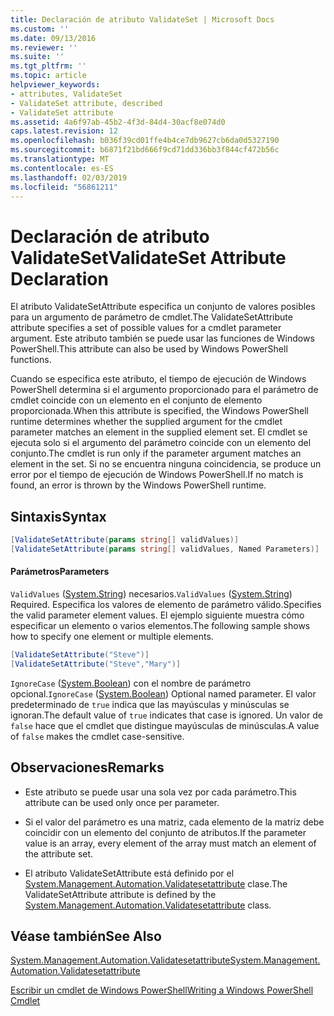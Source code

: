 ```yaml
---
title: Declaración de atributo ValidateSet | Microsoft Docs
ms.custom: ''
ms.date: 09/13/2016
ms.reviewer: ''
ms.suite: ''
ms.tgt_pltfrm: ''
ms.topic: article
helpviewer_keywords:
- attributes, ValidateSet
- ValidateSet attribute, described
- ValidateSet attribute
ms.assetid: 4a6f97ab-45b2-4f3d-84d4-30acf8e074d0
caps.latest.revision: 12
ms.openlocfilehash: b036f39cd01ffe4b4ce7db9627cb6da0d5327190
ms.sourcegitcommit: b6871f21bd666f9cd71dd336bb3f844cf472b56c
ms.translationtype: MT
ms.contentlocale: es-ES
ms.lasthandoff: 02/03/2019
ms.locfileid: "56861211"
---
```

# <a name="validateset-attribute-declaration"></a><span data-ttu-id="6c2db-102">Declaración de atributo ValidateSet</span><span class="sxs-lookup"><span data-stu-id="6c2db-102">ValidateSet Attribute Declaration</span></span>

<span data-ttu-id="6c2db-103">El atributo ValidateSetAttribute especifica un conjunto de valores posibles para un argumento de parámetro de cmdlet.</span><span class="sxs-lookup"><span data-stu-id="6c2db-103">The ValidateSetAttribute attribute specifies a set of possible values for a cmdlet parameter argument.</span></span> <span data-ttu-id="6c2db-104">Este atributo también se puede usar las funciones de Windows PowerShell.</span><span class="sxs-lookup"><span data-stu-id="6c2db-104">This attribute can also be used by Windows PowerShell functions.</span></span>

<span data-ttu-id="6c2db-105">Cuando se especifica este atributo, el tiempo de ejecución de Windows PowerShell determina si el argumento proporcionado para el parámetro de cmdlet coincide con un elemento en el conjunto de elemento proporcionada.</span><span class="sxs-lookup"><span data-stu-id="6c2db-105">When this attribute is specified, the Windows PowerShell runtime determines whether the supplied argument for the cmdlet parameter matches an element in the supplied element set.</span></span> <span data-ttu-id="6c2db-106">El cmdlet se ejecuta solo si el argumento del parámetro coincide con un elemento del conjunto.</span><span class="sxs-lookup"><span data-stu-id="6c2db-106">The cmdlet is run only if the parameter argument matches an element in the set.</span></span> <span data-ttu-id="6c2db-107">Si no se encuentra ninguna coincidencia, se produce un error por el tiempo de ejecución de Windows PowerShell.</span><span class="sxs-lookup"><span data-stu-id="6c2db-107">If no match is found, an error is thrown by the Windows PowerShell runtime.</span></span>

## <a name="syntax"></a><span data-ttu-id="6c2db-108">Sintaxis</span><span class="sxs-lookup"><span data-stu-id="6c2db-108">Syntax</span></span>

```csharp
[ValidateSetAttribute(params string[] validValues)]
[ValidateSetAttribute(params string[] validValues, Named Parameters)]
```

#### <a name="parameters"></a><span data-ttu-id="6c2db-109">Parámetros</span><span class="sxs-lookup"><span data-stu-id="6c2db-109">Parameters</span></span>

<span data-ttu-id="6c2db-110">`ValidValues` ([System.String](/dotnet/api/System.String)) necesarios.</span><span class="sxs-lookup"><span data-stu-id="6c2db-110">`ValidValues` ([System.String](/dotnet/api/System.String)) Required.</span></span> <span data-ttu-id="6c2db-111">Especifica los valores de elemento de parámetro válido.</span><span class="sxs-lookup"><span data-stu-id="6c2db-111">Specifies the valid parameter element values.</span></span> <span data-ttu-id="6c2db-112">El ejemplo siguiente muestra cómo especificar un elemento o varios elementos.</span><span class="sxs-lookup"><span data-stu-id="6c2db-112">The following sample shows how to specify one element or multiple elements.</span></span>

```csharp
[ValidateSetAttribute("Steve")]
[ValidateSetAttribute("Steve","Mary")]
```

<span data-ttu-id="6c2db-113">`IgnoreCase` ([System.Boolean](/dotnet/api/System.Boolean)) con el nombre de parámetro opcional.</span><span class="sxs-lookup"><span data-stu-id="6c2db-113">`IgnoreCase` ([System.Boolean](/dotnet/api/System.Boolean)) Optional named parameter.</span></span> <span data-ttu-id="6c2db-114">El valor predeterminado de `true` indica que las mayúsculas y minúsculas se ignoran.</span><span class="sxs-lookup"><span data-stu-id="6c2db-114">The default value of `true` indicates that case is ignored.</span></span> <span data-ttu-id="6c2db-115">Un valor de `false` hace que el cmdlet que distingue mayúsculas de minúsculas.</span><span class="sxs-lookup"><span data-stu-id="6c2db-115">A value of `false` makes the cmdlet case-sensitive.</span></span>

## <a name="remarks"></a><span data-ttu-id="6c2db-116">Observaciones</span><span class="sxs-lookup"><span data-stu-id="6c2db-116">Remarks</span></span>

- <span data-ttu-id="6c2db-117">Este atributo se puede usar una sola vez por cada parámetro.</span><span class="sxs-lookup"><span data-stu-id="6c2db-117">This attribute can be used only once per parameter.</span></span>

- <span data-ttu-id="6c2db-118">Si el valor del parámetro es una matriz, cada elemento de la matriz debe coincidir con un elemento del conjunto de atributos.</span><span class="sxs-lookup"><span data-stu-id="6c2db-118">If the parameter value is an array, every element of the array must match an element of the attribute set.</span></span>

- <span data-ttu-id="6c2db-119">El atributo ValidateSetAttribute está definido por el [System.Management.Automation.Validatesetattribute](/dotnet/api/System.Management.Automation.ValidateSetAttribute) clase.</span><span class="sxs-lookup"><span data-stu-id="6c2db-119">The ValidateSetAttribute attribute is defined by the [System.Management.Automation.Validatesetattribute](/dotnet/api/System.Management.Automation.ValidateSetAttribute) class.</span></span>

## <a name="see-also"></a><span data-ttu-id="6c2db-120">Véase también</span><span class="sxs-lookup"><span data-stu-id="6c2db-120">See Also</span></span>

[<span data-ttu-id="6c2db-121">System.Management.Automation.Validatesetattribute</span><span class="sxs-lookup"><span data-stu-id="6c2db-121">System.Management.Automation.Validatesetattribute</span></span>](/dotnet/api/System.Management.Automation.ValidateSetAttribute)

[<span data-ttu-id="6c2db-122">Escribir un cmdlet de Windows PowerShell</span><span class="sxs-lookup"><span data-stu-id="6c2db-122">Writing a Windows PowerShell Cmdlet</span></span>](./writing-a-windows-powershell-cmdlet.md)
